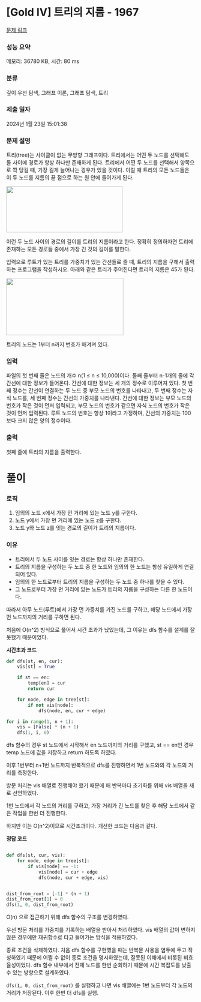 # [Gold IV] 트리의 지름 - 1967 

[문제 링크](https://www.acmicpc.net/problem/1967) 

### 성능 요약

메모리: 36780 KB, 시간: 80 ms

### 분류

깊이 우선 탐색, 그래프 이론, 그래프 탐색, 트리

### 제출 일자

2024년 1월 23일 15:01:38

### 문제 설명

<p>트리(tree)는 사이클이 없는 무방향 그래프이다. 트리에서는 어떤 두 노드를 선택해도 둘 사이에 경로가 항상 하나만 존재하게 된다. 트리에서 어떤 두 노드를 선택해서 양쪽으로 쫙 당길 때, 가장 길게 늘어나는 경우가 있을 것이다. 이럴 때 트리의 모든 노드들은 이 두 노드를 지름의 끝 점으로 하는 원 안에 들어가게 된다.</p>

<p><img alt="" height="123" src="https://www.acmicpc.net/JudgeOnline/upload/201007/ttrrtrtr.png" width="310"></p>

<p>이런 두 노드 사이의 경로의 길이를 트리의 지름이라고 한다. 정확히 정의하자면 트리에 존재하는 모든 경로들 중에서 가장 긴 것의 길이를 말한다.</p>

<p>입력으로 루트가 있는 트리를 가중치가 있는 간선들로 줄 때, 트리의 지름을 구해서 출력하는 프로그램을 작성하시오. 아래와 같은 트리가 주어진다면 트리의 지름은 45가 된다.</p>

<p><img alt="" height="152" src="https://www.acmicpc.net/JudgeOnline/upload/201007/tttttt.png" width="312"></p>

<p>트리의 노드는 1부터 n까지 번호가 매겨져 있다.</p>

### 입력 

 <p>파일의 첫 번째 줄은 노드의 개수 n(1 ≤ n ≤ 10,000)이다. 둘째 줄부터 n-1개의 줄에 각 간선에 대한 정보가 들어온다. 간선에 대한 정보는 세 개의 정수로 이루어져 있다. 첫 번째 정수는 간선이 연결하는 두 노드 중 부모 노드의 번호를 나타내고, 두 번째 정수는 자식 노드를, 세 번째 정수는 간선의 가중치를 나타낸다. 간선에 대한 정보는 부모 노드의 번호가 작은 것이 먼저 입력되고, 부모 노드의 번호가 같으면 자식 노드의 번호가 작은 것이 먼저 입력된다. 루트 노드의 번호는 항상 1이라고 가정하며, 간선의 가중치는 100보다 크지 않은 양의 정수이다.</p>

### 출력 

 <p>첫째 줄에 트리의 지름을 출력한다.</p>

# 풀이

### 로직

1. 임의의 노드 x에서 가장 먼 거리에 있는 노드 y를 구한다.
2. 노드 y에서 가장 먼 거리에 있는 노드 z를 구한다.
3. 노드 y와 노드 z를 잇는 경로의 길이가 트리의 지름이다.

### 이유

- 트리에서 두 노드 사이를 잇는 경로는 항상 하나만 존재한다.
- 트리의 지름을 구성하는 두 노드 중 한 노드와 임의의 한 노드는 항상 유일하게 연결되어 있다.
- 임의의 한 노드로부터 트리의 지름을 구성하는 두 노드 중 하나를 찾을 수 있다.
- 그 노드로부터 가장 먼 거리에 있는 노드가 트리의 지름을 구성하는 다른 한 노드이다.  

따라서 아무 노드(루트)에서 가장 먼 가중치를 가진 노드를 구하고, 해당 노드에서 가장 먼 노드까지의 거리를 구하면 된다.

처음에 O(n^2) 방식으로 풀어서 시간 초과가 났었는데, 그 이유는 dfs 함수를 설계를 잘못했기 때문이었다.

**시간초과 코드**

```python
def dfs(st, en, cur):
    vis[st] = True

    if st == en:
        temp[en] = cur
        return cur

    for node, edge in tree[st]:
        if not vis[node]:
            dfs(node, en, cur + edge)

for i in range(1, n + 1):
    vis = [False] * (n + 1)
    dfs(1, i, 0)
```

dfs 함수의 경우 st 노드에서 시작해서 en 노드까지의 거리를 구했고, st == en인 경우 temp 노드에 값을 저장하고 return 하도록 하였다. 

이후 1번부터 n+1번 노드까지 반복적으로 dfs를 진행하면서 1번 노드와의 각 노드의 거리를 측정한다.

방문 처리는 vis 배열로 진행해야 했기 때문에 매 반복마다 초기화를 위해 vis 배열을 새로 선언하였다.

1번 노드에서 각 노드의 거리를 구하고, 가장 거리가 긴 노드를 찾은 후 해당 노드에서 같은 작업을 한번 더 진행한다.

하지만 이는 O(n^2)이므로 시간초과이다. 개선한 코드는 다음과 같다.

**정답 코드**
```python

def dfs(st, cur, vis):
    for node, edge in tree[st]:
        if vis[node] == -1:
            vis[node] = cur + edge
            dfs(node, cur + edge, vis)


dist_from_root = [-1] * (n + 1)
dist_from_root[1] = 0
dfs(1, 0, dist_from_root)

```

O(n) 으로 접근하기 위해 dfs 함수의 구조를 변경하였다.

우선 방문 처리를 가중치를 기록하는 배열을 받아서 처리하였다. vis 배열의 값이 변하지 않은 경우에만 재귀함수로 타고 들어가는 방식을 적용하였다.

종료 조건을 삭제하였다. 처음 dfs 함수를 구현했을 때는 반복문 사용을 염두에 두고 작성하였기 때문에 어쩔 수 없이 종료 조건을 명시하였는데, 잘못된 이해에서 비롯된 비효율성이었다. dfs 함수 내부에서 전체 노드를 한번 순회하기 때문에 시간 복잡도를 낮출 수 있는 방향으로 설계하였다.

`dfs(1, 0, dist_from_root)` 를 실행하고 나면 vis 배열에는 1번 노드부터 각 노드의 거리가 저장된다. 이후 한번 더 dfs를 실행.


